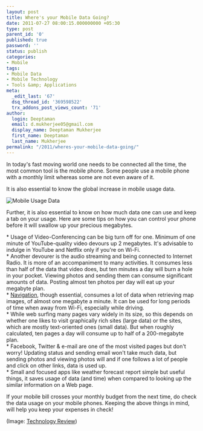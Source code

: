 ```yaml
---
layout: post
title: Where's your Mobile Data Going?
date: 2011-07-27 08:00:15.000000000 +05:30
type: post
parent_id: '0'
published: true
password: ''
status: publish
categories:
- Mobile
tags:
- Mobile Data
- Mobile Technology
- Tools &amp; Applications
meta:
  _edit_last: '67'
  dsq_thread_id: '369598522'
  trx_addons_post_views_count: '71'
author:
  login: Deeptaman
  email: d.mukherjee05@gmail.com
  display_name: Deeptaman Mukherjee
  first_name: Deeptaman
  last_name: Mukherjee
permalink: "/2011/wheres-your-mobile-data-going/"
---
```

<p>In today's fast moving world one needs to be connected all the time, the most common tool is the mobile phone. Some people use a mobile phone with a monthly limit whereas some are not even aware of it. </p>
<p>It is also essential to know the global increase in mobile usage data. </p>
<p><img src="/static/2011/07/global-mobile-data-traffic-2011.jpg" alt="Mobile Usage Data" /></p>
<p><!--more--></p>
<p>Further, it is also essential to know on how much data one can use and keep a tab on your usage. Here are some tips on how you can control your phone before it will swallow up your precious megabytes. </p>
<p>* Usage of Video-Conferencing can be big turn off for one.  Minimum of one minute of YouTube-quality video devours up 2 megabytes. It's advisable to indulge in YouTube and Netflix only if you're on Wi-Fi.<br />
* Another devourer is the audio streaming and being connected to Internet Radio. It is more of an accompaniment to many activities. It consumes less than half of the data that video does, but ten minutes a day will burn a hole in your pocket. Viewing photos and sending them can consume significant amounts of data. Posting almost ten photos per day will eat up your megabyte plan.<br />
* <a href="http://www.google.com/mobile/navigation/">Navigation</a>, though essential, consumes a lot of data when retrieving map images, of almost one megabyte a minute. It can be used for long periods of time when away from Wi-Fi, especially while driving.<br />
* While web surfing many pages vary widely in its size, so this depends on whether one likes to visit graphically rich sites (large data) or the sites, which are mostly text-oriented ones (small data). But when roughly calculated, ten pages a day will consume up to half of a 200-megabyte plan.<br />
* Facebook, Twitter & e-mail are one of the most visited pages but don't worry! Updating status and sending email won't take much data, but sending photos and viewing photos will and if one follows a lot of people and click on other links, data is used up.<br />
* Small and focused apps like weather forecast report simple but useful things, it saves usage of data (and time) when compared to looking up the similar information on a Web page.</p>
<p>If your mobile bill crosses your monthly budget from the next time, do check the data usage on your mobile phones. Keeping the above things in mind, will help you keep your expenses in check!</p>
<p>(Image: <a href="http://www.technologyreview.com/printer_friendly_article.aspx?id=26653">Technology Review</a>)</p>
